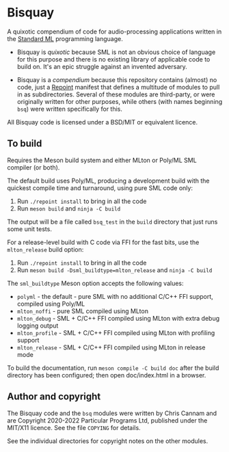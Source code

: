 
# Bisquay

A quixotic compendium of code for audio-processing applications
written in the [Standard ML](https://smlfamily.github.io/) programming
language.

 * Bisquay is *quixotic* because SML is not an obvious choice of
language for this purpose and there is no existing library of
applicable code to build on. It's an epic struggle against an invented
adversary.

 * Bisquay is a *compendium* because this repository contains (almost)
no code, just a [Repoint](https://github.com/cannam/repoint) manifest
that defines a multitude of modules to pull in as
subdirectories. Several of these modules are third-party, or were
originally written for other purposes, while others (with names
beginning `bsq`) were written specifically for this.

All Bisquay code is licensed under a BSD/MIT or equivalent licence.

## To build

Requires the Meson build system and either MLton or Poly/ML SML
compiler (or both).

The default build uses Poly/ML, producing a development build with the
quickest compile time and turnaround, using pure SML code only:

1. Run `./repoint install` to bring in all the code
2. Run `meson build` and `ninja -C build`

The output will be a file called `bsq_test` in the `build` directory
that just runs some unit tests.

For a release-level build with C code via FFI for the fast bits, use
the `mlton_release` build option:

1. Run `./repoint install` to bring in all the code
2. Run `meson build -Dsml_buildtype=mlton_release` and `ninja -C build`

The `sml_buildtype` Meson option accepts the following values:

 * `polyml` - the default - pure SML with no additional C/C++ FFI
    support, compiled using Poly/ML
 * `mlton_noffi` - pure SML compiled using MLton
 * `mlton_debug` - SML + C/C++ FFI compiled using MLton with extra
    debug logging output
 * `mlton_profile` - SML + C/C++ FFI compiled using MLton with
    profiling support
 * `mlton_release` - SML + C/C++ FFI compiled using MLton in
    release mode

To build the documentation, run `meson compile -C build doc` after the
build directory has been configured; then open doc/index.html in a
browser.

## Author and copyright

The Bisquay code and the `bsq` modules were written by Chris Cannam
and are Copyright 2020-2022 Particular Programs Ltd, published under
the MIT/X11 licence. See the file `COPYING` for details.

See the individual directories for copyright notes on the other
modules.
